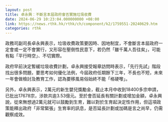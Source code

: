 ```yaml
---
layout: post
title: 卓永興︰不斷言本屆政府會否實施垃圾收費
date: 2024-06-29 10:23:04.000000000 +08:00
link: https://news.rthk.hk/rthk/ch/component/k2/1759551-20240629.htm
categories: rthk
---
```


政務司副司長卓永興表示，垃圾收費政策要因時、因地制宜，不會斷言本屆政府一定會或一定不會實行，又形容在壓倒性民意下，若仍然「雖千萬人吾往矣」，可能有點「平行時空」、不切實際。 

政府早前決定暫緩垃圾收費計劃，卓永興接受報章訪問時表示，「先行先試」階段找出很多問題，要思考如何優化法例，今屆政府任期餘下三年，不長也不短，未來一年會做檢討及教育工作，認為要移風易俗始終不能「格硬嚟」。

另外，卓永興表示，2萬元的新生嬰兒獎勵金，截止本月中收到18400多宗申請，已批出17678宗，涉款共逾3.53億元。至於會否延長有關計劃或增加金額，卓永興說，從來無想過2萬元就可以鼓勵到生育，難以對於生育起決定性作用，但這項政策能釋出政府「非常緊張」生育率的訊息，是否延長計劃或加碼是言之尚早，仍需觀察成效。
